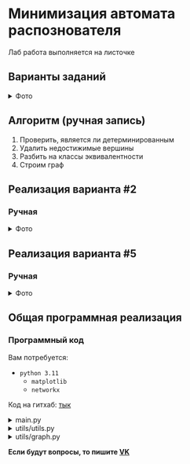 # Минимизация автомата распознователя

Лаб работа выполняется на листочке

## Варианты заданий
<details>

  <summary>Фото</summary>
  
![483jlVq8H4g](https://user-images.githubusercontent.com/60810530/230284508-a5eb8f7a-323f-4fc3-a6fd-6fa6ca3734b6.jpg)
![diATONU8aoY (1)](https://user-images.githubusercontent.com/60810530/230284522-dff03608-6b37-4121-9844-3e3763c14710.jpg)
![BzP7f5l_e94](https://user-images.githubusercontent.com/60810530/230284538-e58bedf0-2696-492a-b9ae-c1674c092554.jpg)
![1-0NXABdjr0](https://user-images.githubusercontent.com/60810530/230284547-c235ebdf-d457-4e7c-a222-967796e79899.jpg)
![G91HfU9iJrI](https://user-images.githubusercontent.com/60810530/230284554-75bee157-f5ab-4ae1-9a86-9a43f2b9863b.jpg)
![aEom_frm2Oo](https://user-images.githubusercontent.com/60810530/230284566-9104ab6c-5c8c-4e44-a86f-4f77710a2552.jpg)
![HvtfAWrbQoc](https://user-images.githubusercontent.com/60810530/230284575-b8335bfd-052a-4b82-b1e4-7c44ca8f6332.jpg)
![_Vip6gti66k](https://user-images.githubusercontent.com/60810530/230284577-a623d05c-fc79-48f0-ba3d-6b93af3b4f9d.jpg)

</details>  

## Алгоритм (ручная запись)
1. Проверить, является ли детерминированным
2. Удалить недостижимые вершины
3. Разбить на классы эквивалентности
4. Строим граф



## Реализация варианта #2

### Ручная
<details>
  <summary>Фото</summary>
  
  PS: в п.3 я ошибся, последний класс: `[['q4', 'q5'], ['q0'], ['q3', 'q2', 'q1']]`

  ![image](https://user-images.githubusercontent.com/76239707/230787270-cdceddda-3a27-469b-97e3-1d2b1d9b757d.png)
  ![image](https://user-images.githubusercontent.com/76239707/230787275-7a98676d-824e-4a28-8bde-f87a7f1e8a84.png)
  ![image](https://user-images.githubusercontent.com/76239707/230787280-587dc5a3-6424-428b-8e9f-9ebc9169ce06.png)

</details>




## Реализация варианта #5

### Ручная
<details>
  <summary>Фото</summary>

  ![image](https://user-images.githubusercontent.com/76239707/230280641-969b8b64-89ab-4d01-814a-c579b2651c89.png)
  ![image](https://user-images.githubusercontent.com/76239707/230280669-7ff6618a-0fd9-4721-a63f-eb5566e7ded3.png)

</details>



## Общая программная реализация

### Программный код


Вам потребуется:
- `python 3.11`
  - `matplotlib`
  - `networkx`

Код на гитхаб: [тык](https://github.com/xarll/vpr/tree/main/items/teorof/lab/lab6/program)

<details>
  <summary>main.py</summary>
  
  Если используете pycharm, то включите эмуляцию командной строки
  
  ```Python
  """

Лаб №6

Автор: Бог Войны

Тема: Минимизация автомата распознователя


"""
import copy
import logging
import random

from utils.utils import clear_term, remove_unreachable_vertices, print_graph, partitioning_into_equivalence_classes


def main():
    logging.basicConfig(level=logging.INFO, format='%(levelname)s | %(message)s')
    alphabet = []
    end_vertex: list[str] = list()
    start_vertex = None
    graph_data = list()
    print("Введите алфавит. Напишите 'end' для завершения ввода")
    while True:
        value = input("Введите символ: ").replace(' ', '')

        if not value.isdigit():
            value = value.lower()

        if value == 'end':
            break
        if len(value) != 1:
            print("Введено не одно значение")
            continue
        alphabet.append(value)

    while True:
        count_of_vertex = input("Введите кол-во вершин: ")
        if not count_of_vertex.isdigit():
            print("Введено не число")
            continue
        count_of_vertex = int(count_of_vertex)
        if count_of_vertex < 1:
            print("Введено не положительное число")
            continue
        break

    # ----------------- Ввод графа -----------------
    """
        Тут происходит ввод графа. Эту часть я советую
        кастомизировать под себя. Например, можно сделать
        так, чтобы пользователь вводил граф в виде:
        Q0 -> Q1, Q2, Q3
        Q1 -> Q2, Q3
        Q2 -> Q3

        и тд

        На данный момент имею зависимость utils.clear_term()
        для очищения терминала

    """

    main_buffer = "\nВведите граф\n" \
                  "Вершины: Q0, Q1, ..., Q{n}\n" \
                  "Введите 'end' для завершения ввода\n" \
                  "Введите 'eps' для eps значения\n\n"
    while True:
        clear_term()
        buffer = main_buffer + "\n Из узла: "
        data = []
        for msg in ["{!s} в: ", "{!s} с весом: ", "{!s}"]:
            value = input(buffer).replace(' ', '')

            if not value.isdigit():
                value = value.lower()

            buffer += msg.format(value)
            clear_term()

            if value == "end":
                data.clear()
                break

            if len(data) in [0, 1]:
                if value not in [f"q{i}" for i in range(count_of_vertex)]:
                    print("Введена не вершина")
                    continue
            elif len(data) == 2:
                if value == "eps":
                    value = None
                elif value not in alphabet:
                    print("Введен не символ алфавита")
                    continue

            data.append(value)

        main_buffer = buffer
        print(buffer)

        if data:
            graph_data.append(
                {
                    "from": data[0],
                    "to": data[1],
                    "weight": data[2]
                }
            )
        else:
            break

    print("Graph_data: ", graph_data)

    # ----------------- Начальная вершина eps автомата -----------------
    print("\nВведите начальную вершину eps автомата. Например: Q1.")
    while True:
        var = input("Ввод: ").replace(" ", "").lower()
        if var not in [f"q{i}" for i in range(count_of_vertex)]:
            print("Введена не вершина")
            continue
        start_vertex = var
        break

    # ----------------- Конечные вершины eps автомата -----------------
    print("\nВведите конечные вершины eps автомата. Например: Q1. Напишите 'end' для завершения ввода")
    while True:
        var = input("Введите конечную вершину eps автомата: ").replace(" ", "").lower()
        if var == 'end':
            break
        if var not in [f"q{i}" for i in range(count_of_vertex)]:
            print("Введена не вершина")
            continue
        end_vertex.append(var)

    # ----------------- Вывод графа -----------------
    print_graph(graph_data, start_vertex, end_vertex)
    print("Graph_data: ", graph_data)

    # ---------------- Удаление недостижимых вершин -------------------
    new_graph: list[dict[str]] = []
    remove_unreachable_vertices(graph_data, new_graph, start_vertex)
    graph_data = new_graph
    all_vertex = list(set(el["from"] for el in graph_data))  # todo: использовать выше

    new_end_vertex = []
    for vertex in end_vertex:
        if vertex in all_vertex:
            new_end_vertex.append(vertex)
    end_vertex = new_end_vertex

    # ----------------- Вывод графа -----------------
    print_graph(graph_data, start_vertex, end_vertex)

    # --------------- Детерминирован ли -------------
    is_determined = True
    for vertex in all_vertex:
        list_of_weight = [route["weight"] for route in graph_data if route["from"] == vertex]
        if None in list_of_weight:
            """
            Если eps в списке весов маршрутов вершины
            
            """
            list_of_weight.remove(None)

        if sorted(alphabet) != sorted(list_of_weight):
            is_determined = False

    if is_determined:
        print("Автомат детерминирован!")
    else:
        print("Автомат недетерминирован")

    # ------- Разбитие автомата на классы эквивалентности --------
    equivalence_classes: list[list[str]] = [end_vertex, [el for el in all_vertex if el not in end_vertex]]
    classes = partitioning_into_equivalence_classes(equivalence_classes, graph_data, alphabet)
    print(f"Класс: {classes} является финальным")

    # ------------- Построение графа ---------------
    result_graph_data = copy.deepcopy(graph_data)
    for _class in classes:
        class_mask = f"[{random.choice(_class)}]"
        for relation in result_graph_data:
            if relation["from"] in _class:
                relation["from"] = class_mask
            if relation["to"] in _class:
                relation["to"] = class_mask
                               

    print_graph(result_graph_data)


if __name__ == '__main__':
    main()

  ```

</details>


<details>
  <summary>utils/utils.py</summary>
  
  Комментарии можете удалить, также сменить нейминг переменных
  
  ```Python
  import copy
import logging
import os
import platform

from utils.graph import Graph


def remove_unreachable_vertices(graph_data: list[dict[str]], new_graph: list[dict[str]], start_vertex: str):
    for route in [el for el in graph_data if el["from"] == start_vertex]:
        new_graph.append(route)

        if route["to"] in [el["from"] for el in new_graph]:
            continue

        remove_unreachable_vertices(graph_data, new_graph, route["to"])


def partitioning_into_equivalence_classes(
        classes: list[list[str]],
        graph_data: list[dict[str]],
        alphabet: list[str]
) -> list[list[str]]:
    iters = 0
    while True:
        logging.info(f"Ξ({iters}) = {classes}")
        current_classes: list[list[str]] = copy.deepcopy(classes)
        for _class in classes:
            if len(_class) == 1:
                continue

            exclude_rels: list[dict[str, list]] = []
            for alpha in alphabet:
                for vertex in _class:

                    if [el for el in exclude_rels if vertex in el["vertex"]]:
                        continue

                    dest_vertex = [el["to"] for el in graph_data if el["from"] == vertex and el["weight"] == alpha][0]
                    if dest_vertex in _class:
                        continue

                    """
                    На этом этапе мы находимся на исключении: 
                    текущий dest_vertex принадлежит другому классу
                    
                    """

                    dest_class = [_ for _ in classes if dest_vertex in _][0]
                    _ = [el for el in exclude_rels if el["dest_vertex"] == dest_vertex and el["alpha"] == alpha]
                    el_in_exclude_rels = None if not _ else _[0]

                    if el_in_exclude_rels:
                        el_in_exclude_rels["vertex"].append(vertex)
                    else:
                        exclude_rels.append(dict(vertex=[vertex], _class=dest_class, dest_vertex=dest_vertex, alpha=alpha))

            """
            Разбиваем класс на подклассы
            
            """
            for rel in exclude_rels:
                for el in rel["vertex"]:
                    current_classes[classes.index(_class)].remove(copy.copy(el))
                current_classes.append(rel["vertex"])

        """
        Мы удаляем пустые классы которые могли образоваться на делении класса на подклассы
        и сравниваем предыдущий класс с текущим
        
        """
        for el in range(current_classes.count([])):
            current_classes.remove([])

        if classes != current_classes:
            iters += 1
            classes = current_classes
            continue

        return current_classes


def print_graph(graph_data: list[dict[str]], start_vertex: str = None, end_vertex: list[str] = None):
    if end_vertex is None:
        end_vertex = []

    graph = Graph()
    for row in graph_data:
        label = row["weight"]
        if label is None:
            label = "eps"
        graph.add_edge(row["from"], row["to"], label)

    for el in end_vertex:
        graph.style_node(el, node_color="red", alpha=0.5)

    if start_vertex:
        graph.style_node(start_vertex, node_color="green", alpha=0.5, node_size=1000)
    graph.draw()


def clear_term():
    if not os.getenv('TERM', None):
        os.putenv('TERM', 'xterm')

    if platform.system() == 'Windows':
        os.system('cls')
    else:
        os.system('clear')

  ```

</details>


<details>
  <summary>utils/graph.py</summary>
  
  Стили графа меняйте под себя, меняйте цвет
  
  ```Python
  import networkx as nx
import matplotlib.pyplot as plt


class Graph:
    def __init__(
            self,
            with_labels=True,
            node_size=500,
            node_color='orange',
            font_size=12,
            font_color='black',
            font_weight='bold',
            width=1,
            edge_color='black',
            arrowsize=20,
            arrowstyle='->',
            arrows=True,
            connectionstyle='arc3,rad=0.1',
            alpha=0.6,
            label_font_size=15,
            label_font_color='black',
            label_font_weight='bold',
            label_rotate=True,
            label_verticalalignment='bottom',
    ):
        self._with_labels = with_labels
        self._node_size = node_size
        self._node_color = node_color
        self._font_size = font_size
        self._font_color = font_color
        self._font_weight = font_weight
        self._width = width
        self._edge_color = edge_color
        self._arrowsize = arrowsize
        self._arrowstyle = arrowstyle
        self._arrows = arrows
        self._connectionstyle = connectionstyle
        self._alpha = alpha
        self._label_font_size = label_font_size
        self._label_font_color = label_font_color
        self._label_font_weight = label_font_weight
        self._label_rotate = label_rotate
        self._label_verticalalignment = label_verticalalignment

        self._G = nx.DiGraph()
        self._pos = None

        self._node_style = {}

    def add_edge(self, from_vertex: str, to_vertex: str, label: str = None) -> None:
        if not label:
            self._G.add_edge(from_vertex, to_vertex)
            return

        labels = nx.get_edge_attributes(self._G, 'label')
        if (from_vertex, to_vertex) in labels:
            labels[(from_vertex, to_vertex)] += f", {label}"
        self._G.add_edge(from_vertex, to_vertex, label=label)
        nx.set_edge_attributes(self._G, labels, 'label')

    def style_node(self, node: str, **kwargs) -> None:
        """
        Раскраска вершин

        Например: style_node('S1', node_color='red', node_size=1000)

        :param node:
        :param kwargs:
        :return:
        """
        self._node_style[node] = kwargs

    def draw(self) -> None:
        self._pos = nx.spring_layout(self._G)

        nx.draw(
            self._G,
            self._pos,
            with_labels=self._with_labels,
            node_size=self._node_size,
            node_color=self._node_color,
            font_size=self._font_size,
            font_color=self._font_color,
            font_weight=self._font_weight,
            width=self._width,
            edge_color=self._edge_color,
            arrowsize=self._arrowsize,
            arrowstyle=self._arrowstyle,
            arrows=self._arrows,
            connectionstyle=self._connectionstyle,
            alpha=self._alpha,
        )
        nx.draw_networkx_edge_labels(
            self._G,
            self._pos,
            edge_labels=nx.get_edge_attributes(self._G, 'label'),
            font_size=self._label_font_size,
            font_color=self._label_font_color,
            font_weight=self._label_font_weight,
            rotate=self._label_rotate,
            verticalalignment=self._label_verticalalignment,
        )
        for node, style in self._node_style.items():
            nx.draw_networkx_nodes(
                self._G,
                self._pos,
                nodelist=[node],
                **style,
            )
        plt.show()
  ```

</details>

  
**Если будут вопросы, то пишите [VK](https://vk.com/jkearnsl)**
